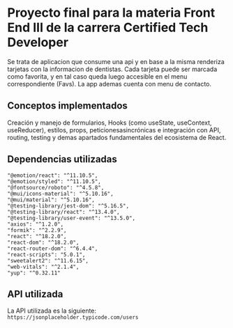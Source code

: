 # Proyecto final para la materia Front End III de la carrera Certified Tech Developer

Se trata de aplicacion que consume una api y en base a la misma renderiza tarjetas con la informacion de dentistas.
Cada tarjeta puede ser marcada como favorita, y en tal caso queda luego accesible en el menu correspondiente (Favs). 
La app ademas cuenta con menu de contacto. 

## Conceptos implementados
Creación y manejo de formularios, Hooks (como useState, useContext, useReducer), estilos, props, peticionesasincrónicas e integración con API, routing, testing y demas apartados fundamentales del ecosistema de React.

## Dependencias utilizadas
    "@emotion/react": "^11.10.5",
    "@emotion/styled": "^11.10.5",
    "@fontsource/roboto": "^4.5.8",
    "@mui/icons-material": "^5.10.16",
    "@mui/material": "^5.10.16",
    "@testing-library/jest-dom": "^5.16.5",
    "@testing-library/react": "^13.4.0",
    "@testing-library/user-event": "^13.5.0",
    "axios": "^1.2.0",
    "formik": "^2.2.9",
    "react": "^18.2.0",
    "react-dom": "^18.2.0",
    "react-router-dom": "^6.4.4",
    "react-scripts": "5.0.1",
    "sweetalert2": "^11.6.15",
    "web-vitals": "^2.1.4",
    "yup": "^0.32.11"


## API utilizada

La API utilizada es la siguiente:
`https://jsonplaceholder.typicode.com/users`
